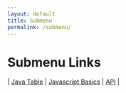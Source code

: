 ```yaml
---
layout: default
title: Submenu
permalink: /submenu/
---
```


# Submenu Links

| [Java Table](https://luke-angelini.github.io/Luke1/2022/09/25/java-table.html) | [Javascript Basics](https://luke-angelini.github.io/Luke1/jupyter/week%205/2022/09/25/Javascript.html) | [API](https://luke-angelini.github.io/Luke1/python/week7/2022/10/13/First-API.html) |